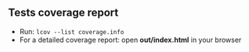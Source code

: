 ## Tests coverage report
- Run: ```lcov --list coverage.info```
- For a detailed coverage report: open **out/index.html** in your browser
